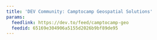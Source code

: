 ```yaml
---
title: 'DEV Community: Camptocamp Geospatial Solutions'
params:
  feedlink: https://dev.to/feed/camptocamp-geo
  feedid: 65169e304906a5155d2026b9bf89de95
---
```

